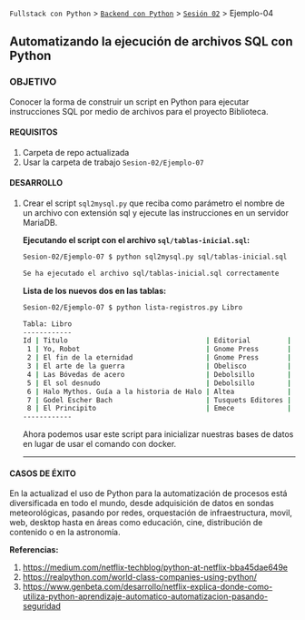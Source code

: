 `Fullstack con Python` > [`Backend con Python`](../../Readme.md) > [`Sesión 02`](../Readme.md) > Ejemplo-04
## Automatizando la ejecución de archivos SQL con Python

### OBJETIVO
Conocer la forma de construir un script en Python para ejecutar instrucciones SQL por medio de archivos para el proyecto Biblioteca.

#### REQUISITOS
1. Carpeta de repo actualizada
1. Usar la carpeta de trabajo `Sesion-02/Ejemplo-07`

#### DESARROLLO
1. Crear el script `sql2mysql.py` que reciba como parámetro el nombre de un archivo con extensión sql y ejecute las instrucciones en un servidor MariaDB.

   __Ejecutando el script con el archivo `sql/tablas-inicial.sql`:__

    ```bash
    Sesion-02/Ejemplo-07 $ python sql2mysql.py sql/tablas-inicial.sql

    Se ha ejecutado el archivo sql/tablas-inicial.sql correctamente
    ```

    __Lista de los nuevos dos en las tablas:__

    ```bash
    Sesion-02/Ejemplo-07 $ python lista-registros.py Libro

    Tabla: Libro
    ------------
    Id | Titulo                                  | Editorial         | Numpag | Autores
     1 | Yo, Robot                               | Gnome Press       |    374 |       1
     2 | El fin de la eternidad                  | Gnome Press       |    191 |       1
     3 | El arte de la guerra                    | Obelisco          |    112 |       2
     4 | Las Bóvedas de acero                    | Debolsillo        |    272 |       1
     5 | El sol desnudo                          | Debolsillo        |    288 |       1
     6 | Halo Mythos. Guía a la historia de Halo | Altea             |    208 |       1
     7 | Godel Escher Bach                       | Tusquets Editores |    480 |       1
     8 | El Principito                           | Emece             |    112 |       1
    ------------
    ```
    Ahora podemos usar este script para inicializar nuestras bases de datos en lugar de usar el comando con docker.
    ***

#### CASOS DE ÉXITO
En la actualizad el uso de Python para la automatización de procesos está diversificada en todo el mundo, desde adquisición de datos en sondas meteorológicas, pasando por redes, orquestación de infraestructura, movil, web, desktop hasta en áreas como educación, cine, distribución de contenido o en la astronomía.

__Referencias:__
 1. https://medium.com/netflix-techblog/python-at-netflix-bba45dae649e
 1. https://realpython.com/world-class-companies-using-python/
 1. https://www.genbeta.com/desarrollo/netflix-explica-donde-como-utiliza-python-aprendizaje-automatico-automatizacion-pasando-seguridad
